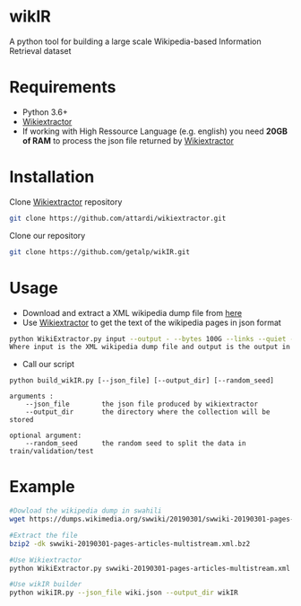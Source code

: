 # wikIR
A python tool for building a large scale Wikipedia-based Information Retrieval dataset

# Requirements
  * Python 3.6+
  * [Wikiextractor](https://github.com/attardi/wikiextractor)
  * If working with High Ressource Language (e.g. english) you need **20GB of RAM** to process the json file returned by  [Wikiextractor](https://github.com/attardi/wikiextractor)

# Installation
Clone [Wikiextractor](https://github.com/attardi/wikiextractor) repository

```bash
git clone https://github.com/attardi/wikiextractor.git
```

Clone our repository

```bash
git clone https://github.com/getalp/wikIR.git
```

# Usage

  * Download and extract a XML wikipedia dump file from [here](https://dumps.wikimedia.org/backup-index.html) 
  * Use [Wikiextractor](https://github.com/attardi/wikiextractor) to get the text of the wikipedia pages in json format
```bash
python WikiExtractor.py input --output - --bytes 100G --links --quiet --json > output.json
Where input is the XML wikipedia dump file and output is the output in json format
```
  * Call our script
```
python build_wikIR.py [--json_file] [--output_dir] [--random_seed]

arguments : 
    --json_file        the json file produced by wikiextractor
    --output_dir       the directory where the collection will be stored

optional argument:
    --random_seed      the random seed to split the data in train/validation/test

```

# Example 
```bash
#Dowload the wikipedia dump in swahili
wget https://dumps.wikimedia.org/swwiki/20190301/swwiki-20190301-pages-articles-multistream.xml.bz2

#Extract the file
bzip2 -dk swwiki-20190301-pages-articles-multistream.xml.bz2

#Use Wikiextractor
python WikiExtractor.py swwiki-20190301-pages-articles-multistream.xml --output - --bytes 100G --links --quiet --json > wiki.json

#Use wikIR builder
python wikiIR.py --json_file wiki.json --output_dir wikIR

```

